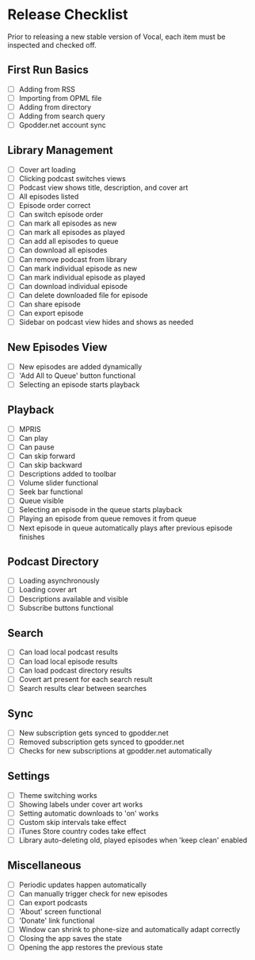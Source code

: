 # Release Checklist

Prior to releasing a new stable version of Vocal, each item must be inspected and checked off.

## First Run Basics

* [ ] Adding from RSS
* [ ] Importing from OPML file
* [ ] Adding from directory
* [ ] Adding from search query
* [ ] Gpodder.net account sync

## Library Management

* [ ] Cover art loading
* [ ] Clicking podcast switches views
* [ ] Podcast view shows title, description, and cover art
* [ ] All episodes listed
* [ ] Episode order correct
* [ ] Can switch episode order
* [ ] Can mark all episodes as new
* [ ] Can mark all episodes as played
* [ ] Can add all episodes to queue
* [ ] Can download all episodes
* [ ] Can remove podcast from library
* [ ] Can mark individual episode as new
* [ ] Can mark individual episode as played
* [ ] Can download individual episode
* [ ] Can delete downloaded file for episode
* [ ] Can share episode
* [ ] Can export episode
* [ ] Sidebar on podcast view hides and shows as needed

## New Episodes View

* [ ] New episodes are added dynamically
* [ ] 'Add All to Queue' button functional
* [ ] Selecting an episode starts playback

## Playback

* [ ] MPRIS
* [ ] Can play
* [ ] Can pause
* [ ] Can skip forward
* [ ] Can skip backward
* [ ] Descriptions added to toolbar
* [ ] Volume slider functional
* [ ] Seek bar functional
* [ ] Queue visible
* [ ] Selecting an episode in the queue starts playback
* [ ] Playing an episode from queue removes it from queue
* [ ] Next episode in queue automatically plays after previous episode finishes

## Podcast Directory

* [ ] Loading asynchronously
* [ ] Loading cover art
* [ ] Descriptions available and visible
* [ ] Subscribe buttons functional

## Search

* [ ] Can load local podcast results
* [ ] Can load local episode results
* [ ] Can load podcast directory results
* [ ] Covert art present for each search result
* [ ] Search results clear between searches

## Sync

* [ ] New subscription gets synced to gpodder.net
* [ ] Removed subscription gets synced to gpodder.net
* [ ] Checks for new subscriptions at gpodder.net automatically

## Settings

* [ ] Theme switching works
* [ ] Showing labels under cover art works
* [ ] Setting automatic downloads to 'on' works
* [ ] Custom skip intervals take effect
* [ ] iTunes Store country codes take effect
* [ ] Library auto-deleting old, played episodes when 'keep clean' enabled

## Miscellaneous

* [ ] Periodic updates happen automatically
* [ ] Can manually trigger check for new episodes
* [ ] Can export podcasts
* [ ] 'About' screen functional
* [ ] 'Donate' link functional
* [ ] Window can shrink to phone-size and automatically adapt correctly
* [ ] Closing the app saves the state
* [ ] Opening the app restores the previous state

